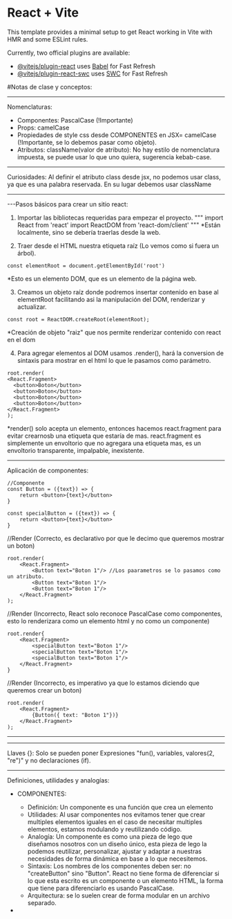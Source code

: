 # React + Vite

This template provides a minimal setup to get React working in Vite with HMR and some ESLint rules.

Currently, two official plugins are available:

- [@vitejs/plugin-react](https://github.com/vitejs/vite-plugin-react/blob/main/packages/plugin-react/README.md) uses [Babel](https://babeljs.io/) for Fast Refresh
- [@vitejs/plugin-react-swc](https://github.com/vitejs/vite-plugin-react-swc) uses [SWC](https://swc.rs/) for Fast Refresh


#Notas de clase y conceptos:


---------------------------------------------------------------------------------
Nomenclaturas:
- Componentes: PascalCase (!Importante)
- Props: camelCase
- Propiedades de style css desde COMPONENTES  en JSX= camelCase (!Importante, se lo debemos pasar como objeto).
- Atributos:
    className(valor de atributo): No hay estilo de nomenclatura impuesta, se puede usar lo que uno quiera, sugerencia kebab-case.

---------------------------------------------------------------------------------
Curiosidades:
Al definir el atributo class desde jsx, no podemos usar class, ya que es una palabra reservada. En su lugar debemos usar className

---------------------------------------------------------------------------------
---Pasos básicos para crear un sitio react:

1) Importar las bibliotecas requeridas para empezar el proyecto.
"""
import React from 'react'
import ReactDOM from 'react-dom/client'
"""
*Están localmente, sino se debería traerlas desde la web.

2) Traer desde el HTML nuestra etiqueta raíz (Lo vemos como si fuera un árbol).
```
const elementRoot = document.getElementById('root')
```
*Esto es un elemento DOM, que es un elemento de la página web.

3) Creamos un objeto raíz donde podremos insertar contenido en base al elementRoot facilitando asi la manipulación del DOM, renderizar y actualizar.
```
const root = ReactDOM.createRoot(elementRoot);
```
*Creación de objeto "raiz" que nos permite renderizar contenido con react en el dom

4) Para agregar elementos al DOM usamos .render(), hará la conversion de sintaxis para mostrar en el html lo que le pasamos como parámetro.
```
root.render(
<React.Fragment> 
  <button>Boton</button>
  <button>Boton</button>
  <button>Boton</button>
  <button>Boton</button>
</React.Fragment>
);
```
*render() solo acepta un elemento, entonces hacemos react.fragment para evitar crearnosb una etiqueta que estaría de mas. react.fragment es simplemente un envoltorio que no agregara una etiqueta mas, es un envoltorio transparente, impalpable, inexistente.

---------------------------------------------------------------------------------
Aplicación de componentes:
```
//Componente
const Button = ({text}) => {
    return <button>{text}</button>
}

const specialButton = ({text}) => {
    return <button>{text}</button>
}
```

//Render (Correcto, es declarativo por que le decimo que queremos mostrar un boton)
```
root.render(
    <React.Fragment> 
        <Button text="Boton 1"/> //Los paarametros se lo pasamos como un atributo.
        <Button text="Boton 1"/>
        <Button text="Boton 1"/>
    </React.Fragment>
);
```

//Render (Incorrecto, React solo reconoce PascalCase como componentes, esto lo renderizara como un elemento html y no como un componente)
```
root.render{
    <React.Fragment>
        <specialButton text="Boton 1"/>
        <specialButton text="Boton 1"/>
        <specialButton text="Boton 1"/>
    </React.Fragment>
}
```

//Render (Incorrecto, es imperativo ya que lo estamos diciendo que queremos crear un boton)
```
root.render(
    <React.Fragment> 
        {Button({ text: "Boton 1"})}
    </React.Fragment>
);
```
---------------------------------------------------------------------------------



---------------------------------------------------------------------------------
Llaves {}:
Solo se pueden poner Expresiones "fun(), variables, valores(2, "re")" y no declaraciones (if).


---------------------------------------------------------------------------------
Definiciones, utilidades y analogías:

- COMPONENTES:
    - Definición: Un componente es una función que crea un elemento 
    - Utilidades: Al usar componentes nos evitamos tener que crear multiples elementos iguales en el caso de necesitar multiples elementos, estamos modulando y reutilizando código.
    - Analogía: Un componente es como una pieza de lego que diseñamos nosotros con un diseño único, esta pieza de lego la podemos reutilizar, personalizar, ajustar y adaptar a nuestras necesidades de forma dinámica en base a lo que necesitemos.
    - Sintaxis: Los nombres de los componentes deben ser: no "createButton" sino "Button".
    React no tiene forma de diferenciar si lo que esta escrito es un componente o un elemento HTML, la forma que tiene para diferenciarlo es usando PascalCase.
    - Arquitectura: se lo suelen crear de forma modular en un archivo separado.

- 
